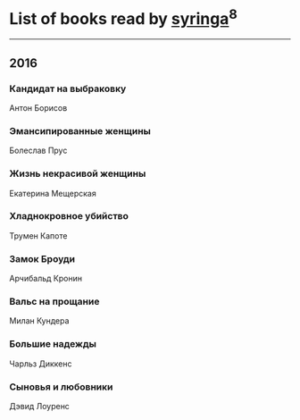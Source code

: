 # List of books read by [syringa](http://vk.com/id57062183)<sup>8</sup>
---

## 2016

### Кандидат на выбраковку
Антон Борисов


### Эмансипированные женщины
Болеслав Прус


### Жизнь некрасивой женщины
Екатерина Мещерская


### Хладнокровное убийство
Трумен Капоте


### Замок Броуди
Арчибальд Кронин


### Вальс на прощание
Милан Кундера


### Большие надежды
Чарльз Диккенс


### Сыновья и любовники
Дэвид Лоуренс



